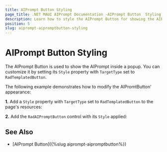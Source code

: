 ```yaml
---
title: AIPrompt Button Styling
page_title: .NET MAUI AIPrompt Documentation -AIPrompt Button  Styling
description: Learn how to style the AIPrompt Button for showing the AIPrompt inside a popup in the Telerik .NET MAUI AIPrompt control.
position: 5
slug: aiprompt-aipromptbutton-styling
---
```


# AIPrompt Button Styling

The AIPrompt Button is used to show the AIPrompt inside a popup. You can customize it by setting its `Style` property with `TargetType` set to `RadTemplatedButton`.

The following example demonstrates how to modify the AIPromtButton' appearance:

**1.** Add a `Style` property with `TargetType` set to `RadTemplatedButton` to the page's resources:

<snippet id='aiprompt-airpromtbutton-style'/>

**2.** Add the `RadAIPromptButton` control with its `Style` applied:

<snippet id='aiprompt-airpromtbutton-style-xaml'/>

## See Also

- [AIPrompt Button]({%slug aiprompt-aipromptbutton%})
